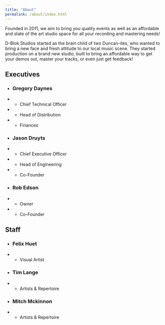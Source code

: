 ```yaml
---
title: "About"
permalink: /about/index.html
---
```

Founded in 2011, we aim to bring you quality events as well as an affordable and state of the art studio space for all your recording and mastering needs!

D-Blok Studios started as the brain child of two Duncan-ites, who wanted to bring a new face and fresh attitude to our local music scene. They started production on a brand new studio, built to bring an affordable way to get your demos out, master your tracks, or even just get feedback!

## Executives
+ ### Gregory Daynes
+ + Chief Technical Officer
+ + Head of Distribution
+ + Finances
+ ### Jason Druyts
+ + Chief Executive Officer
+ + Head of Engineering
+ + Co-Founder
+ ### Rob Edson
+ + Owner
+ + Co-Founder

## Staff
+ ### Felix Huet
+ + Visual Artist
+ ### Tim Lange
+ + Artists & Repertoire
+ ### Mitch Mckinnon
+ + Artists & Repertoire